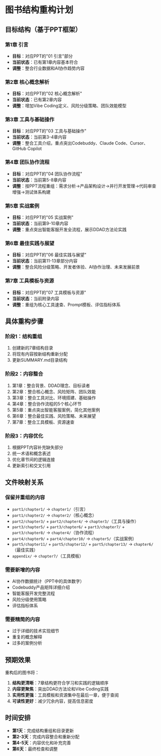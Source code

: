 # 图书结构重构计划

## 目标结构（基于PPT框架）

### 第1章 引言
- **目标**：对应PPT的"01 引言"部分
- **当前状态**：已有第1章内容基本符合
- **调整**：整合行业数据和AI协作趋势内容

### 第2章 核心概念解析
- **目标**：对应PPT的"02 核心概念解析"
- **当前状态**：已有第2章内容
- **调整**：增加Vibe Coding定义、风险分级策略、团队效能模型

### 第3章 工具与基础操作
- **目标**：对应PPT的"03 工具与基础操作"
- **当前状态**：当前第3-4章内容
- **调整**：整合工具介绍，重点突出Codebuddy、Claude Code、Cursor、GitHub Copilot

### 第4章 团队协作流程
- **目标**：对应PPT的"04 团队协作流程"
- **当前状态**：当前第5-8章内容
- **调整**：按PPT流程重组：需求分析→产品架构设计→并行开发管理→代码审查增强→测试体系构建

### 第5章 实战案例
- **目标**：对应PPT的"05 实战案例"
- **当前状态**：当前第9-10章内容
- **调整**：重点突出智能客服开发全流程，展示DDAD方法论实践

### 第6章 最佳实践与展望
- **目标**：对应PPT的"06 最佳实践与展望"
- **当前状态**：当前第11-13章部分内容
- **调整**：整合风险分级策略、开发者体验、AI协作治理、未来发展前景

### 第7章 工具模板与资源
- **目标**：对应PPT的"07 工具模板与资源"
- **当前状态**：当前附录内容
- **调整**：重组为核心工具速查、Prompt模板、评估指标体系

## 具体重构步骤

### 阶段1：结构重组
1. 创建新的7章结构目录
2. 将现有内容按新结构重新分配
3. 更新SUMMARY.md目录结构

### 阶段2：内容整合
1. 第1章：整合背景、DDAD理念、目标读者
2. 第2章：整合核心概念、风险矩阵、团队效能
3. 第3章：整合工具对比、环境搭建、基础操作
4. 第4章：整合协作流程的5个核心环节
5. 第5章：重点突出智能客服案例，简化其他案例
6. 第6章：整合最佳实践、风险策略、未来展望
7. 第7章：整合工具模板、资源速查

### 阶段3：内容优化
1. 根据PPT内容补充缺失部分
2. 统一术语和概念表述
3. 优化章节间的逻辑连接
4. 更新索引和交叉引用

## 文件映射关系

### 保留并重组的内容
- `part1/chapter1/` → `chapter1/`（引言）
- `part1/chapter2/` → `chapter2/`（核心概念）
- `part2/chapter3/` + `part2/chapter4/` → `chapter3/`（工具与操作）
- `part3/chapter5/` + `part3/chapter6/` + `part3/chapter7/` + `part3/chapter8/` → `chapter4/`（协作流程）
- `part4/chapter9/` + `part4/chapter10/` → `chapter5/`（实战案例）
- `part5/chapter11/` + `part5/chapter12/` + `part5/chapter13/` → `chapter6/`（最佳实践）
- `appendix/` → `chapter7/`（工具模板）

### 需要新增的内容
- AI协作数据统计（PPT中的具体数字）
- Codebuddy产品矩阵详细介绍
- 智能客服开发完整流程
- 风险分级使用策略
- 评估指标体系

### 需要精简的内容
- 过于详细的技术实现细节
- 重复的概念解释
- 过多的案例分析

## 预期效果

重构后的图书将：
1. **结构更清晰**：7章结构更符合学习和实践的逻辑顺序
2. **内容更聚焦**：突出DDAD方法论和Vibe Coding实践
3. **实用性更强**：工具模板和资源集中在最后一章，便于查阅
4. **可读性更好**：减少冗余内容，提高信息密度

## 时间安排

- **第1天**：完成结构重组和目录更新
- **第2-3天**：完成内容整合和重新分配
- **第4-5天**：内容优化和补充完善
- **第6天**：最终检查和调整